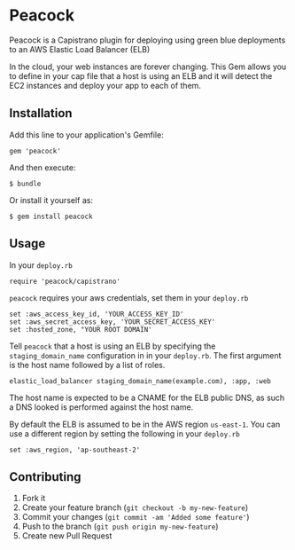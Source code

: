 # Peacock

Peacock is a Capistrano plugin for deploying using green blue
deployments to an AWS Elastic Load Balancer (ELB)

In the cloud, your web instances are forever changing. This Gem allows you to define in
your cap file that a host is using an ELB and it will detect the EC2 instances and deploy
your app to each of them.

## Installation

Add this line to your application's Gemfile:

    gem 'peacock'

And then execute:

    $ bundle

Or install it yourself as:

    $ gem install peacock

## Usage

In your `deploy.rb`

    require 'peacock/capistrano'

`peacock` requires your aws credentials, set them in your `deploy.rb`

    set :aws_access_key_id, 'YOUR_ACCESS_KEY_ID'
    set :aws_secret_access_key, 'YOUR_SECRET_ACCESS_KEY'
    set :hosted_zone, "YOUR ROOT DOMAIN'

Tell `peacock` that a host is using an ELB by specifying the
`staging_domain_name`
configuration in in your `deploy.rb`. The first argument is the host name followed
by a list of roles.

    elastic_load_balancer staging_domain_name(example.com), :app, :web

The host name is expected to be a CNAME for the ELB public DNS, as such a DNS looked is
performed against the host name.

By default the ELB is assumed to be in the AWS region `us-east-1`. You can use a
different region by setting the following in your `deploy.rb`

    set :aws_region, 'ap-southeast-2'


## Contributing

1. Fork it
2. Create your feature branch (`git checkout -b my-new-feature`)
3. Commit your changes (`git commit -am 'Added some feature'`)
4. Push to the branch (`git push origin my-new-feature`)
5. Create new Pull Request
